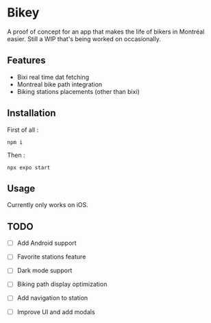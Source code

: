 # Bikey

A proof of concept for an app that makes the life of bikers in Montréal easier.
Still a WIP that's being worked on occasionally.

## Features
- Bixi real time dat fetching
- Montreal bike path integration
- Biking stations placements (other than bixi)


## Installation

First of all : 
```
npm i
```

Then : 
```
npx expo start
```

## Usage
Currently only works on iOS.

## TODO
- [ ] Add Android support
- [ ] Favorite stations feature
- [ ] Dark mode support
- [ ] Biking path display optimization
- [ ] Add navigation to station
- [ ] Improve UI and add modals

